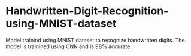 # Handwritten-Digit-Recognition-using-MNIST-dataset
Model trainind using MNIST dataset to recognize handwritten digits. The model is trainined using CNN and is 98% accurate
